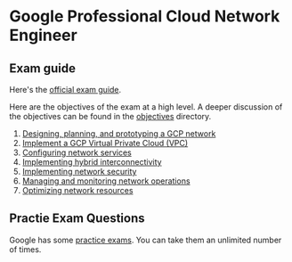 # Google Professional Cloud Network Engineer

## Exam guide

Here's the [official exam guide](https://cloud.google.com/certification/guides/cloud-network-engineer).

Here are the objectives of the exam at a high level. A deeper discussion of the objectives can be found in the [objectives](./objectives) directory.

1. [Designing, planning, and prototyping a GCP network](./objectives/design-plan-gcp-network.md)
1. [Implement a GCP Virtual Private Cloud (VPC)](./objectives/implement-vpc.md)
1. [Configuring network services](./objectives/configure-network-services.md)
1. [Implementing hybrid interconnectivity](./objectives/interconnectivity.md)
1. [Implementing network security](./objectives/network-security.md)
1. [Managing and monitoring network operations](./objectives/monitor-network.md)
1. [Optimizing network resources](./objectives/optimize-resources.md)

## Practie Exam Questions

Google has some [practice exams](https://cloud.google.com/certification/sample-questions/cloud-network-engineer). You can take them an unlimited number of times.